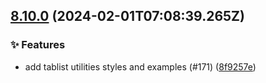 ## [8.10.0](https://github.com/AxisCommunications/fluent-components/compare/0f732f49d0138402e837660e3bbdf9e771aafe14..8f9257e1618915c59d7af3e753198028106c4303) (2024-02-01T07:08:39.265Z)

### ✨ Features

  - add tablist utilities styles and examples (#171) ([8f9257e](https://github.com/AxisCommunications/fluent-components/commit/8f9257e1618915c59d7af3e753198028106c4303))
